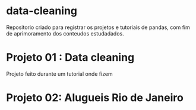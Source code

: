 # data-cleaning

Repositorio criado para registrar os projetos e tutoriais de pandas, com fim de aprimoramento dos conteudos estudadados.


# Projeto 01 : Data cleaning

Projeto feito durante um tutorial onde fizem


# Projeto 02: Alugueis Rio de Janeiro